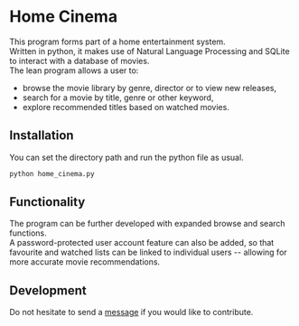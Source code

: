 # Home Cinema
This program forms part of a home entertainment system.\
Written in python, it makes use of Natural Language Processing and SQLite to interact with a database of movies.\
The lean program allows a user to:
* browse the movie library by genre, director or to view new releases,
* search for a movie by title, genre or other keyword,
* explore recommended titles based on watched movies.


## Installation

You can set the directory path and run the python file as usual.

```bash
python home_cinema.py
```


## Functionality

The program can be further developed with expanded browse and search functions.\
A password-protected user account feature can also be added, so that favourite and watched lists can be linked to individual users -- allowing for more accurate movie recommendations.


## Development

Do not hesitate to send a [message](https://github.blog/2011-03-23-mention-somebody-they-re-notified/) if you would like to contribute.
